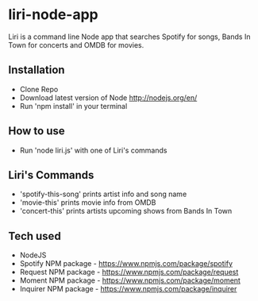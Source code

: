 # liri-node-app

Liri is a command line Node app that searches Spotify for songs, Bands In Town for concerts and OMDB for movies.

## Installation

 - Clone Repo
 - Download latest version of Node http://nodejs.org/en/
 - Run 'npm install' in your terminal


 ## How to use

 - Run 'node liri.js' with one of Liri's commands

 ## Liri's Commands 

 - 'spotify-this-song' prints artist info and song name
 - 'movie-this' prints movie info from OMDB
 - 'concert-this' prints artists upcoming shows from Bands In Town

 ## Tech used

 - NodeJS
 - Spotify NPM package - https://www.npmjs.com/package/spotify
 - Request NPM package - https://www.npmjs.com/package/request
 - Moment NPM package -  https://www.npmjs.com/package/moment
 - Inquirer NPM package - https://www.npmjs.com/package/inquirer


 